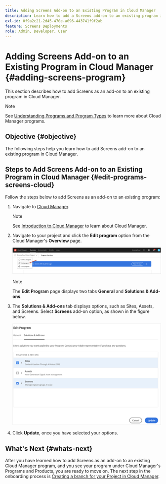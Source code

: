 ```yaml
---
title: Adding Screens Add-on to an Existing Program in Cloud Manager
description: Learn how to add a Screens add-on to an existing program in Cloud Manager for Screens as a Cloud Service.
exl-id: 0f9a2c21-2d45-470e-a096-443741f9f2ab
feature: Screens Deployments
role: Admin, Developer, User
---
```

# Adding Screens Add-on to an Existing Program in Cloud Manager {#adding-screens-program}

This section describes how to add Screens as an add-on to an existing program in Cloud Manager.

>[!NOTE]
>See [Understanding Programs and Program Types](https://experienceleague.adobe.com/docs/experience-manager-cloud-service/content/implementing/using-cloud-manager/programs/program-types.html) to learn more about Cloud Manager programs.

## Objective {#objective}

The following steps help you learn how to add Screens add-on to an existing program in Cloud Manager.

## Steps to Add Screens Add-on to an Existing Program in Cloud Manager {#edit-programs-screens-cloud}

Follow the steps below to add Screens as an add-on to an existing program:

1. Navigate to [Cloud Manager](https://my.cloudmanager.adobe.com/). 

   >[!NOTE]
   >See [Introduction to Cloud Manager](https://experienceleague.adobe.com/docs/experience-manager-cloud-service/content/onboarding/journey/cloud-manager.html) to learn about Cloud Manager.

1. Navigate to your project and click the **Edit program** option from the Cloud Manager's **Overview** page. 

   ![image](/help/screens-cloud/assets/onboarding/add-onexisting1.png)

   >[!NOTE]
   >The **Edit Program** page displays two tabs **General** and **Solutions & Add-ons**.

1. The **Solutions & Add-ons** tab displays options, such as Sites, Assets, and Screens. Select **Screens** add-on option, as shown in the figure below.

    ![image](/help/screens-cloud/assets/onboarding/add-onexisting2.png)

1. Click **Update**, once you have selected your options.

## What's Next {#whats-next}

After you have learned how to add Screens as an add-on to an existing Cloud Manager program, and you see your program under Cloud Manager's Programs and Products, you are ready to move on. The next step in the onboarding process is [Creating a branch for your Project in Cloud Manager](/help/screens-cloud/onboarding-screens-cloud/creating-a-branch.md).
